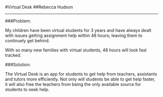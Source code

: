 #Virtual Desk
##Rebecca Hudson

-----

###Problem:

My children have been virtual students for 3 years and have always dealt with issues getting assignment help within 48 hours; leaving them to continuely get behind.

With so many new families with virtual students, 48 hours will look fast tracked.

###Solution:

The Virtual Desk is an app for students to get help from teachers, assistants and tutors more efficiently. Not only will students be able to get help faster, it will also free the teachers from being the only available source for students to seek help.